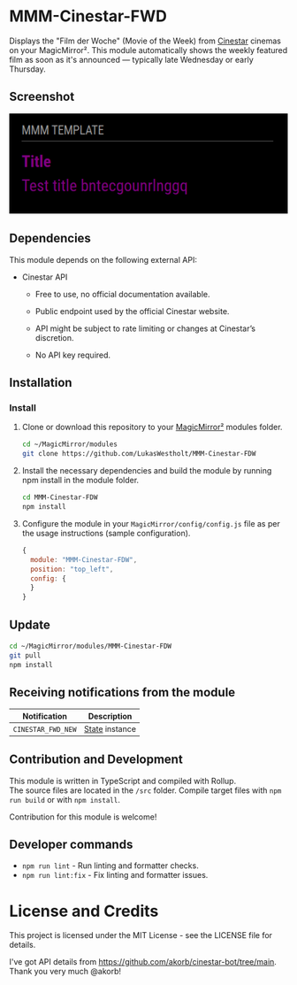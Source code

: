 # MMM-Cinestar-FWD

Displays the "Film der Woche" (Movie of the Week) from [Cinestar](https://cinestar.de/) cinemas on your MagicMirror².
This module automatically shows the weekly featured film as soon as it's announced — typically late Wednesday or early Thursday.

## Screenshot

![Example display of the current Film der Woche.](./example_1.png)

## Dependencies

This module depends on the following external API:

- Cinestar API

  - Free to use, no official documentation available.

  - Public endpoint used by the official Cinestar website.

  - API might be subject to rate limiting or changes at Cinestar’s discretion.

  - No API key required.

## Installation

### Install

1. Clone or download this repository to your [MagicMirror²][mm] modules folder.

    ```bash
    cd ~/MagicMirror/modules
    git clone https://github.com/LukasWestholt/MMM-Cinestar-FDW
    ```

2. Install the necessary dependencies and build the module by running npm install in the module folder.

   ```sh
   cd MMM-Cinestar-FDW
   npm install
   ```

3. Configure the module in your `MagicMirror/config/config.js` file as per the usage instructions (sample configuration).

    ```javascript
    {
      module: "MMM-Cinestar-FDW",
      position: "top_left",
      config: {
      }
    }
    ```

[//]: # (## Configuration options)

[//]: # ()
[//]: # (| Option           | Possible values | Default       | Description                     |)

[//]: # (| ---------------- | --------------- | ------------- | ------------------------------- |)

[//]: # (| `exampleContent` | `string`        | not available | The content to show on the page |)

## Update

```bash
cd ~/MagicMirror/modules/MMM-Cinestar-FDW
git pull
npm install
```

## Receiving notifications from the module

| Notification       | Description                          |
| ------------------ | ------------------------------------ |
| `CINESTAR_FWD_NEW` | [State](src/types/State.ts) instance |

## Contribution and Development

This module is written in TypeScript and compiled with Rollup.  
The source files are located in the `/src` folder.
Compile target files with `npm run build` or with `npm install`.

Contribution for this module is welcome!

## Developer commands

- `npm run lint` - Run linting and formatter checks.
- `npm run lint:fix` - Fix linting and formatter issues.

# License and Credits

This project is licensed under the MIT License - see the LICENSE file for details.

I've got API details from https://github.com/akorb/cinestar-bot/tree/main. Thank you very much @akorb!

[mm]: https://github.com/MagicMirrorOrg/MagicMirror
